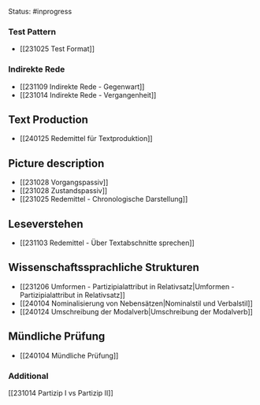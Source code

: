 Status: #inprogress 
### Test Pattern
- [[231025 Test Format]]
### Indirekte Rede 
- [[231109 Indirekte Rede - Gegenwart]]
- [[231014 Indirekte Rede - Vergangenheit]]
## Text Production
- [[240125 Redemittel für Textproduktion]]
## Picture description
- [[231028 Vorgangspassiv]]
- [[231028 Zustandspassiv]]
- [[231025 Redemittel - Chronologische Darstellung]]
## Leseverstehen 
- [[231103 Redemittel - Über Textabschnitte sprechen]]
## Wissenschaftssprachliche Strukturen
- [[231206 Umformen - Partizipialattribut in Relativsatz|Umformen - Partizipialattribut in Relativsatz]]
- [[240104 Nominalisierung von Nebensätzen|Nominalstil und Verbalstil]]
- [[240124 Umschreibung der Modalverb|Umschreibung der Modalverb]]
## Mündliche Prüfung
- [[240104 Mündliche Prüfung]]
### Additional
[[231014 Partizip I vs Partizip II]]




